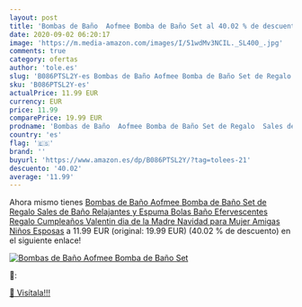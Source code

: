 ```yaml
---
layout: post
title: 'Bombas de Baño  Aofmee Bomba de Baño Set al 40.02 % de descuento'
date: 2020-09-02 06:20:17
image: 'https://m.media-amazon.com/images/I/51wdMv3NCIL._SL400_.jpg'
comments: true
category: ofertas
author: 'tole.es'
slug: 'B086PTSL2Y-es Bombas de Baño Aofmee Bomba de Baño Set de Regalo Sales de...'
sku: 'B086PTSL2Y-es'
actualPrice: 11.99 EUR
currency: EUR
price: 11.99
comparePrice: 19.99 EUR
prodname: 'Bombas de Baño  Aofmee Bomba de Baño Set de Regalo  Sales de Baño Relajantes y Espuma  Bolas Baño Efervescentes  Regalo Cumpleaños Valentin dia de la Madre Navidad para Mujer Amigas Niños Esposas'
country: 'es'
flag: '🇪🇸'
brand: ''
buyurl: 'https://www.amazon.es/dp/B086PTSL2Y/?tag=tolees-21'
descuento: '40.02'
average: '11.99'
---
```


Ahora mismo tienes [Bombas de Baño  Aofmee Bomba de Baño Set de Regalo  Sales de Baño Relajantes y Espuma  Bolas Baño Efervescentes  Regalo Cumpleaños Valentin dia de la Madre Navidad para Mujer Amigas Niños Esposas](https://www.amazon.es/dp/B086PTSL2Y/?tag=tolees-21) a 11.99 EUR (original: 19.99 EUR) (40.02 %  de descuento) en el siguiente enlace!

[![Bombas de Baño  Aofmee Bomba de Baño Set](https://m.media-amazon.com/images/I/51wdMv3NCIL._SL400_.jpg)](https://www.amazon.es/dp/B086PTSL2Y/?tag=tolees-21)

🔎:


[🛒 Visítala!!!](https://www.amazon.es/dp/B086PTSL2Y/?tag=tolees-21)
